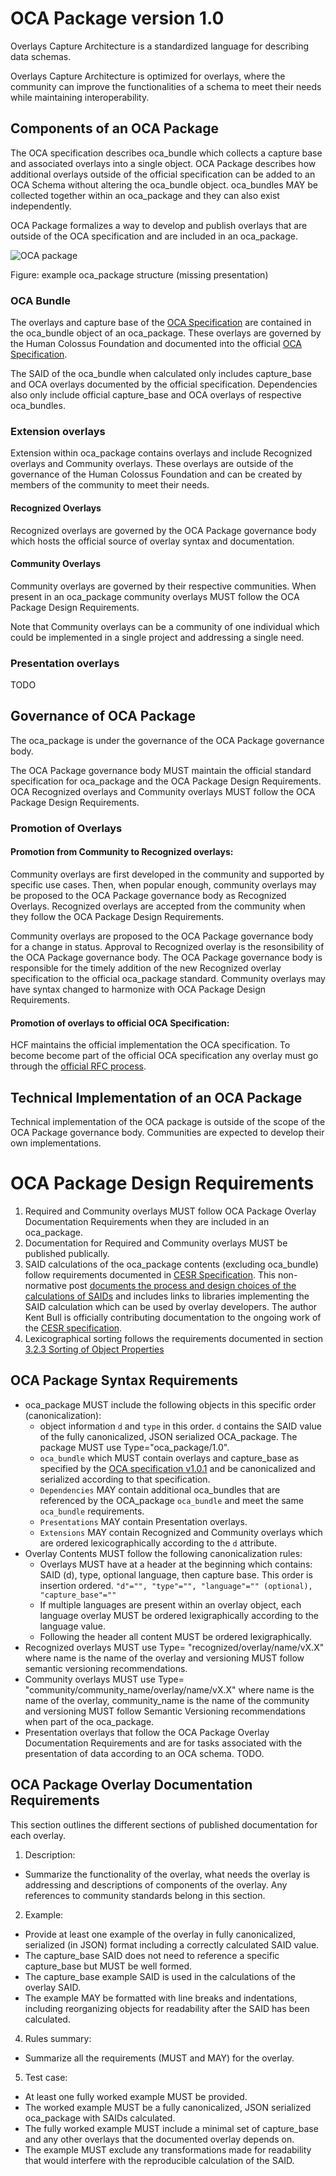 # OCA Package version 1.0

Overlays Capture Architecture is a standardized language for describing data schemas.

Overlays Capture Architecture is optimized for overlays, where the community can improve the functionalities of a schema to meet their needs while maintaining interoperability.

## Components of an OCA Package

The OCA specification describes oca_bundle which collects a capture base and associated overlays into a single object. OCA Package describes how additional overlays outside of the official specification can be added to an OCA Schema without altering the oca_bundle object. oca_bundles MAY be collected together within an oca_package and they can also exist independently.

OCA Package formalizes a way to develop and publish overlays that are outside of the OCA specification and are included in an oca_package.

![OCA package](https://github.com/carlyh-micb/OCA_package/blob/main/package.png)

Figure: example oca_package structure (missing presentation)

### OCA Bundle
The overlays and capture base of the [OCA Specification](http://oca.colossi.network/specification/) are contained in the oca_bundle object of an oca_package. These overlays are governed by the Human Colossus Foundation and documented into the official [OCA Specification](http://oca.colossi.network/specification/).

The SAID of the oca_bundle when calculated only includes capture_base and OCA overlays documented by the official specification. Dependencies also only include official capture_base and OCA overlays of respective oca_bundles.

### Extension overlays
Extension within oca_package contains overlays and include Recognized overlays and Community overlays. These overlays are outside of the governance of the Human Colossus Foundation and can be created by members of the community to meet their needs.

#### Recognized Overlays
Recognized overlays are governed by the OCA Package governance body which hosts the official source of overlay syntax and documentation.

#### Community Overlays
Community overlays are governed by their respective communities. When present in an oca_package community overlays MUST follow the OCA Package Design Requirements.

Note that Community overlays can be a community of one individual which could be implemented in a single project and addressing a single need.

### Presentation overlays
TODO

## Governance of OCA Package

The oca_package is under the governance of the OCA Package governance body.

The OCA Package governance body MUST maintain the official standard specification for oca_package and the OCA Package Design Requirements. OCA Recognized overlays and Community overlays MUST follow the OCA Package Design Requirements.

### Promotion of Overlays
#### Promotion from Community to Recognized overlays: 
Community overlays are first developed in the community and supported by specific use cases. Then, when popular enough, community overlays may be proposed to the OCA Package governance body as Recognized Overlays. Recognized overlays are accepted from the community when they follow the OCA Package Design Requirements.

Community overlays are proposed to the OCA Package governance body for a change in status. Approval to Recognized overlay is the resonsibility of the OCA Package governance body. The OCA Package governance body is responsible for the timely addition of the new Recognized overlay specification to the official oca_package standard. Community overlays may have syntax changed to harmonize with OCA Package Design Requirements.

#### Promotion of overlays to official OCA Specification: 
HCF maintains the official implementation the OCA specification. To become become part of the official OCA specification any overlay must go through the [official RFC process](https://github.com/the-human-colossus-foundation/oca-spec/blob/master/README.md).

## Technical Implementation of an OCA Package
Technical implementation of the OCA package is outside of the scope of the OCA Package governance body. Communities are expected to develop their own implementations.

# OCA Package Design Requirements
1. Required and Community overlays MUST follow OCA Package Overlay Documentation Requirements when they are included in an oca_package.
2. Documentation for Required and Community overlays MUST be published publically. 
4. SAID calculations of the oca_package contents (excluding oca_bundle) follow requirements documented in [CESR Specification](https://weboftrust.github.io/ietf-cesr/draft-ssmith-cesr.html). This non-normative post [documents the process and design choices of the calculations of SAIDs](https://kentbull.com/2024/09/22/keri-series-understanding-self-addressing-identifiers-said/) and includes links to libraries implementing the SAID calculation which can be used by overlay developers. The author Kent Bull is officially contributing documentation to the ongoing work of the [CESR specification](https://trustoverip.github.io/tswg-cesr-specification/).
5. Lexicographical sorting follows the requirements documented in section [3.2.3 Sorting of Object Properties](https://www.rfc-editor.org/rfc/rfc8785#section-3.2.3)

## OCA Package Syntax Requirements
- oca_package MUST include the following objects in this specific order (canonicalization):
	- object information `d` and `type` in this order. `d` contains the SAID value of the fully canonicalized, JSON serialized OCA_package. The package MUST use Type="oca_package/1.0".
	- `oca_bundle` which MUST contain overlays and capture_base as specified by the [OCA specification v1.0.1](http://oca.colossi.network/specification/) and be canonicalized and serialized according to that specification.
	- `Dependencies` MAY contain additional oca_bundles that are referenced by the OCA_package `oca_bundle` and meet the same `oca_bundle` requirements.
	- `Presentations` MAY contain Presentation overlays.
	- `Extensions` MAY contain Recognized and Community overlays which are ordered lexicographically according to the `d` attribute.
 - Overlay Contents MUST follow the following canonicalization rules:
 	- Overlays MUST have at a header at the beginning which contains: SAID (d), type, optional language, then capture base. This order is insertion ordered. `"d"="", "type"="", "language"="" (optional), "capture_base"=""`
 	- If multiple languages are present within an overlay object, each language overlay MUST be ordered lexigraphically according to the language value.
	- Following the header all content MUST be ordered lexigraphically.
- Recognized overlays MUST use Type= "recognized/overlay/name/vX.X" where name is the name of the overlay and versioning MUST follow semantic versioning recommendations.
- Community overlays MUST use Type= "community/community_name/overlay/name/vX.X" where name is the name of the overlay, community_name is the name of the community and versioning MUST follow Semantic Versioning recommendations when part of the oca_package.
- Presentation overlays that follow the OCA Package Overlay Documentation Requirements and are for tasks associated with the presentation of data according to an OCA schema. TODO.


## OCA Package Overlay Documentation Requirements
This section outlines the different sections of published documentation for each overlay. 
1.	Description:
 - Summarize the functionality of the overlay, what needs the overlay is addressing and descriptions of components of the overlay. Any references to community standards belong in this section.
2.	Example: 
 - Provide at least one example of the overlay in fully canonicalized, serialized (in JSON) format including a correctly calculated SAID value. 
 - The capture_base SAID does not need to reference a specific capture_base but MUST be well formed. 
 - The capture_base example SAID is used in the calculations of the overlay SAID. 
 - The example MAY be formatted with line breaks and indentations, including reorganizing objects for readability after the SAID has been calculated.
4.	Rules summary: 
 - Summarize all the requirements (MUST and MAY) for the overlay.
5.	Test case: 
 - At least one fully worked example MUST be provided.
 - The worked example MUST be a fully canonicalized, JSON serialized oca_package with SAIDs calculated. 
 - The fully worked example MUST include a minimal set of capture_base and any other overlays that the documented overlay depends on. 
 - The example MUST exclude any transformations made for readability that would interfere with the reproducible calculation of the SAID.



